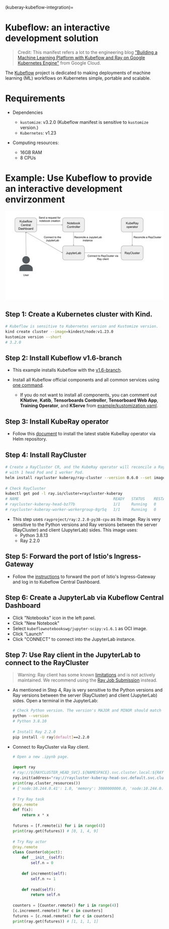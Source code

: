 (kuberay-kubeflow-integration)=

# Kubeflow: an interactive development solution

<!-- TODO(kevin85421): Update Ray versions and replace Ray client with the Ray Job Submission -->

> Credit: This manifest refers a lot to the engineering blog ["Building a Machine Learning Platform with Kubeflow and Ray on Google Kubernetes Engine"](https://cloud.google.com/blog/products/ai-machine-learning/build-a-ml-platform-with-kubeflow-and-ray-on-gke) from Google Cloud.

The [Kubeflow](https://www.kubeflow.org/) project is dedicated to making deployments of machine learning (ML) workflows on Kubernetes simple, portable and scalable.

# Requirements
* Dependencies
    * `kustomize`: v3.2.0 (Kubeflow manifest is sensitive to `kustomize` version.)
    * `Kubernetes`: v1.23

* Computing resources:
    * 16GB RAM
    * 8 CPUs

# Example: Use Kubeflow to provide an interactive development envirzonment
![image](../images/kubeflow-architecture.svg)

## Step 1: Create a Kubernetes cluster with Kind.
```sh
# Kubeflow is sensitive to Kubernetes version and Kustomize version.
kind create cluster --image=kindest/node:v1.23.0
kustomize version --short
# 3.2.0
```

## Step 2: Install Kubeflow v1.6-branch
* This example installs Kubeflow with the [v1.6-branch](https://github.com/kubeflow/manifests/tree/v1.6-branch).

* Install all Kubeflow official components and all common services using [one command](https://github.com/kubeflow/manifests/tree/v1.6-branch#install-with-a-single-command).
    * If you do not want to install all components, you can comment out **KNative**, **Katib**, **Tensorboards Controller**, **Tensorboard Web App**, **Training Operator**, and **KServe** from [example/kustomization.yaml](https://github.com/kubeflow/manifests/blob/v1.6-branch/example/kustomization.yaml).

## Step 3: Install KubeRay operator
* Follow this [document](https://github.com/ray-project/kuberay/blob/master/helm-chart/kuberay-operator/README.md) to install the latest stable KubeRay operator via Helm repository.

## Step 4: Install RayCluster
```sh
# Create a RayCluster CR, and the KubeRay operator will reconcile a Ray cluster
# with 1 head Pod and 1 worker Pod.
helm install raycluster kuberay/ray-cluster --version 0.6.0 --set image.tag=2.2.0-py38-cpu

# Check RayCluster
kubectl get pod -l ray.io/cluster=raycluster-kuberay
# NAME                                          READY   STATUS    RESTARTS   AGE
# raycluster-kuberay-head-bz77b                 1/1     Running   0          64s
# raycluster-kuberay-worker-workergroup-8gr5q   1/1     Running   0          63s
```

* This step uses `rayproject/ray:2.2.0-py38-cpu` as its image. Ray is very sensitive to the Python versions and Ray versions between the server (RayCluster) and client (JupyterLab) sides. This image uses:
    * Python 3.8.13
    * Ray 2.2.0

## Step 5: Forward the port of Istio's Ingress-Gateway
* Follow the [instructions](https://github.com/kubeflow/manifests/tree/v1.6-branch#port-forward) to forward the port of Istio's Ingress-Gateway and log in to Kubeflow Central Dashboard.

## Step 6: Create a JupyterLab via Kubeflow Central Dashboard
* Click "Notebooks" icon in the left panel.
* Click "New Notebook"
* Select `kubeflownotebookswg/jupyter-scipy:v1.6.1` as OCI image.
* Click "Launch"
* Click "CONNECT" to connect into the JupyterLab instance.

## Step 7: Use Ray client in the JupyterLab to connect to the RayCluster
> Warning: Ray client has some known [limitations](https://docs.ray.io/en/latest/cluster/running-applications/job-submission/ray-client.html#things-to-know) and is not actively maintained. We recommend using the [Ray Job Submission](https://docs.ray.io/en/latest/cluster/running-applications/job-submission/) instead.

* As mentioned in Step 4, Ray is very sensitive to the Python versions and Ray versions between the server (RayCluster) and client (JupyterLab) sides. Open a terminal in the JupyterLab:
    ```sh
    # Check Python version. The version's MAJOR and MINOR should match with RayCluster (i.e. Python 3.8)
    python --version 
    # Python 3.8.10
    
    # Install Ray 2.2.0
    pip install -U ray[default]==2.2.0
    ```
* Connect to RayCluster via Ray client.
    ```python
    # Open a new .ipynb page.

    import ray
    # ray://${RAYCLUSTER_HEAD_SVC}.${NAMESPACE}.svc.cluster.local:${RAY_CLIENT_PORT}
    ray.init(address="ray://raycluster-kuberay-head-svc.default.svc.cluster.local:10001")
    print(ray.cluster_resources())
    # {'node:10.244.0.41': 1.0, 'memory': 3000000000.0, 'node:10.244.0.40': 1.0, 'object_store_memory': 805386239.0, 'CPU': 2.0}

    # Try Ray task
    @ray.remote
    def f(x):
        return x * x

    futures = [f.remote(i) for i in range(4)]
    print(ray.get(futures)) # [0, 1, 4, 9]

    # Try Ray actor
    @ray.remote
    class Counter(object):
        def __init__(self):
            self.n = 0

        def increment(self):
            self.n += 1

        def read(self):
            return self.n

    counters = [Counter.remote() for i in range(4)]
    [c.increment.remote() for c in counters]
    futures = [c.read.remote() for c in counters]
    print(ray.get(futures)) # [1, 1, 1, 1]
    ```
